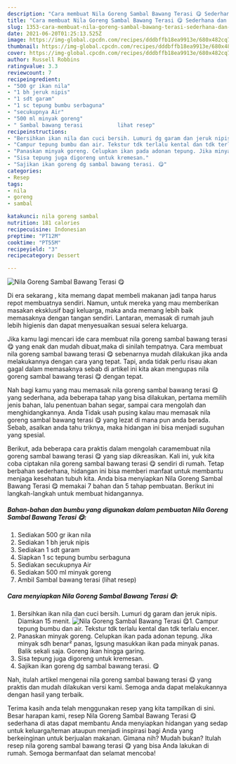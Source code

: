 ```yaml
---
description: "Cara membuat Nila Goreng Sambal Bawang Terasi 😋 Sederhana dan Mudah Dibuat"
title: "Cara membuat Nila Goreng Sambal Bawang Terasi 😋 Sederhana dan Mudah Dibuat"
slug: 1353-cara-membuat-nila-goreng-sambal-bawang-terasi-sederhana-dan-mudah-dibuat
date: 2021-06-20T01:25:13.525Z
image: https://img-global.cpcdn.com/recipes/dddbffb18ea9913e/680x482cq70/nila-goreng-sambal-bawang-terasi-😋-foto-resep-utama.jpg
thumbnail: https://img-global.cpcdn.com/recipes/dddbffb18ea9913e/680x482cq70/nila-goreng-sambal-bawang-terasi-😋-foto-resep-utama.jpg
cover: https://img-global.cpcdn.com/recipes/dddbffb18ea9913e/680x482cq70/nila-goreng-sambal-bawang-terasi-😋-foto-resep-utama.jpg
author: Russell Robbins
ratingvalue: 3.3
reviewcount: 7
recipeingredient:
- "500 gr ikan nila"
- "1 bh jeruk nipis"
- "1 sdt garam"
- "1 sc tepung bumbu serbaguna"
- "secukupnya Air"
- "500 ml minyak goreng"
- " Sambal bawang terasi           lihat resep"
recipeinstructions:
- "Bersihkan ikan nila dan cuci bersih. Lumuri dg garam dan jeruk nipis. Diamkan 15 menit."
- "Campur tepung bumbu dan air. Tekstur tdk terlalu kental dan tdk terlalu encer."
- "Panaskan minyak goreng. Celupkan ikan pada adonan tepung. Jika minyak sdh benar² panas, lgsung masukkan ikan pada minyak panas. Balik sekali saja. Goreng ikan hingga garing."
- "Sisa tepung juga digoreng untuk kremesan."
- "Sajikan ikan goreng dg sambal bawang terasi. 😋"
categories:
- Resep
tags:
- nila
- goreng
- sambal

katakunci: nila goreng sambal 
nutrition: 181 calories
recipecuisine: Indonesian
preptime: "PT12M"
cooktime: "PT55M"
recipeyield: "3"
recipecategory: Dessert

---
```



![Nila Goreng Sambal Bawang Terasi 😋](https://img-global.cpcdn.com/recipes/dddbffb18ea9913e/680x482cq70/nila-goreng-sambal-bawang-terasi-😋-foto-resep-utama.jpg)

Di era  sekarang , kita memang dapat membeli makanan jadi tanpa harus repot membuatnya sendiri. Namun, untuk mereka yang mau memberikan masakan eksklusif bagi keluarga, maka anda memang lebih baik memasaknya dengan tangan sendiri. Lantaran, memasak di rumah jauh lebih higienis dan dapat menyesuaikan sesuai selera keluarga.

Jika kamu lagi mencari ide cara membuat nila goreng sambal bawang terasi 😋 yang enak dan mudah dibuat,maka di sinilah tempatnya. Cara membuat nila goreng sambal bawang terasi 😋  sebenarnya mudah dilakukan jika anda melakukannya dengan cara yang tepat. Tapi, anda tidak perlu risau akan gagal dalam memasaknya 
sebab di artikel ini kita akan mengupas nila goreng sambal bawang terasi 😋 dengan tepat.  



Nah bagi kamu yang mau memasak nila goreng sambal bawang terasi 😋 yang sederhana, ada beberapa tahap yang bisa dilakukan, pertama memilih jenis bahan, lalu penentuan bahan segar, sampai cara mengolah dan menghidangkannya. Anda Tidak usah pusing kalau mau memasak nila goreng sambal bawang terasi 😋 yang lezat di mana pun anda berada. Sebab, asalkan anda  tahu triknya, maka hidangan ini bisa menjadi suguhan yang spesial.

Berikut, ada beberapa cara praktis  dalam mengolah caramembuat nila goreng sambal bawang terasi 😋 yang siap dikreasikan. Kali ini, yuk kita coba ciptakan nila goreng sambal bawang terasi 😋 sendiri di rumah. Tetap berbahan sederhana, hidangan ini bisa memberi manfaat untuk membantu menjaga kesehatan tubuh kita. Anda bisa menyiapkan Nila Goreng Sambal Bawang Terasi 😋 memakai 7 bahan dan 5 tahap pembuatan. Berikut ini langkah-langkah untuk membuat hidangannya.

<!--inarticleads1-->

##### Bahan-bahan dan bumbu yang digunakan dalam pembuatan Nila Goreng Sambal Bawang Terasi 😋:

1. Sediakan 500 gr ikan nila
1. Sediakan 1 bh jeruk nipis
1. Sediakan 1 sdt garam
1. Siapkan 1 sc tepung bumbu serbaguna
1. Sediakan secukupnya Air
1. Sediakan 500 ml minyak goreng
1. Ambil  Sambal bawang terasi           (lihat resep)




<!--inarticleads2-->

##### Cara menyiapkan Nila Goreng Sambal Bawang Terasi 😋:

1. Bersihkan ikan nila dan cuci bersih. Lumuri dg garam dan jeruk nipis. Diamkan 15 menit.
<img src="https://img-global.cpcdn.com/steps/54df60e184bcad50/160x128cq70/nila-goreng-sambal-bawang-terasi-😋-langkah-memasak-1-foto.jpg" alt="Nila Goreng Sambal Bawang Terasi 😋">1. Campur tepung bumbu dan air. Tekstur tdk terlalu kental dan tdk terlalu encer.
1. Panaskan minyak goreng. Celupkan ikan pada adonan tepung. Jika minyak sdh benar² panas, lgsung masukkan ikan pada minyak panas. Balik sekali saja. Goreng ikan hingga garing.
1. Sisa tepung juga digoreng untuk kremesan.
1. Sajikan ikan goreng dg sambal bawang terasi. 😋




Nah, itulah artikel mengenai  nila goreng sambal bawang terasi 😋  yang praktis dan mudah dilakukan versi kami. Semoga anda dapat melakukannya dengan hasil yang terbaik. 

Terima kasih anda telah menggunakan resep yang kita tampilkan di sini. Besar harapan kami, resep  Nila Goreng Sambal Bawang Terasi 😋 sederhana di atas dapat membantu Anda menyiapkan hidangan yang sedap untuk keluarga/teman ataupun menjadi inspirasi bagi Anda yang berkeinginan untuk berjualan makanan. Gimana nih? Mudah bukan? Itulah resep nila goreng sambal bawang terasi 😋 yang bisa Anda lakukan di rumah. Semoga bermanfaat dan selamat mencoba!

